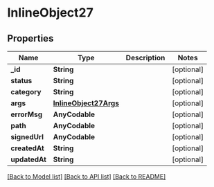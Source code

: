 # InlineObject27

## Properties
Name | Type | Description | Notes
------------ | ------------- | ------------- | -------------
**_id** | **String** |  | [optional] 
**status** | **String** |  | [optional] 
**category** | **String** |  | [optional] 
**args** | [**InlineObject27Args**](InlineObject27Args.md) |  | [optional] 
**errorMsg** | **AnyCodable** |  | [optional] 
**path** | **AnyCodable** |  | [optional] 
**signedUrl** | **AnyCodable** |  | [optional] 
**createdAt** | **String** |  | [optional] 
**updatedAt** | **String** |  | [optional] 

[[Back to Model list]](../README.md#documentation-for-models) [[Back to API list]](../README.md#documentation-for-api-endpoints) [[Back to README]](../README.md)


